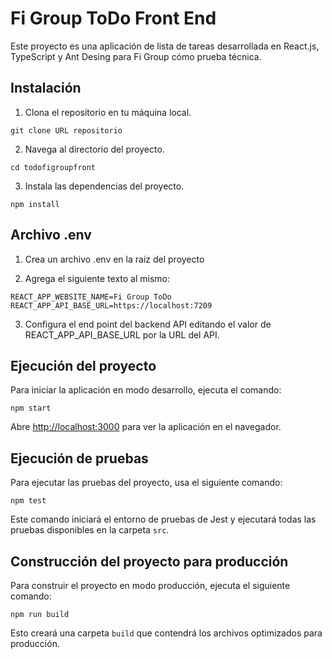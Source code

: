 # Fi Group ToDo Front End

Este proyecto es una aplicación de lista de tareas desarrollada en React.js, TypeScript y Ant Desing para Fi Group cómo prueba técnica.

## Instalación

1. Clona el repositorio en tu máquina local.

`git clone URL repositorio`

2. Navega al directorio del proyecto.

`cd todofigroupfront`

3. Instala las dependencias del proyecto.

`npm install`

## Archivo .env

1. Crea un archivo .env en la raiz del proyecto

2. Agrega el siguiente texto al mismo:

`REACT_APP_WEBSITE_NAME=Fi Group ToDo`
`REACT_APP_API_BASE_URL=https://localhost:7209`

3. Configura el end point del backend API editando el valor de REACT_APP_API_BASE_URL por la URL del API.

## Ejecución del proyecto

Para iniciar la aplicación en modo desarrollo, ejecuta el comando:

`npm start`

Abre [http://localhost:3000](http://localhost:3000) para ver la aplicación en el navegador.

## Ejecución de pruebas

Para ejecutar las pruebas del proyecto, usa el siguiente comando:

`npm test`

Este comando iniciará el entorno de pruebas de Jest y ejecutará todas las pruebas disponibles en la carpeta `src`.

## Construcción del proyecto para producción

Para construir el proyecto en modo producción, ejecuta el siguiente comando:

`npm run build`

Esto creará una carpeta `build` que contendrá los archivos optimizados para producción.